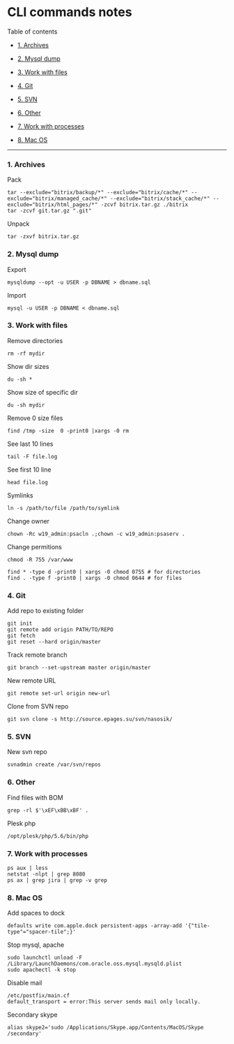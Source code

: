 # CLI commands notes

Table of contents
* [1. Archives](#markdown-header-1-archives)

* [2. Mysql dump](#markdown-header-2-mysql-dump)

* [3. Work with files](#markdown-header-2-mysql-dump)

* [4. Git](#markdown-header-4-git)

* [5. SVN](#markdown-header-5-svn)

* [6. Other](#markdown-header-6-other)

* [7. Work with processes](#markdown-header-7-work-with-processes)

* [8. Mac OS](#markdown-header-8-mac-os)

- - -

### 1. Archives
Pack
```
tar --exclude="bitrix/backup/*" --exclude="bitrix/cache/*" --exclude="bitrix/managed_cache/*" --exclude="bitrix/stack_cache/*" --exclude="bitrix/html_pages/*" -zcvf bitrix.tar.gz ./bitrix
tar -zcvf git.tar.gz ".git"
```
Unpack
```
tar -zxvf bitrix.tar.gz
```

### 2. Mysql dump
Export
```
mysqldump --opt -u USER -p DBNAME > dbname.sql
```
Import
```
mysql -u USER -p DBNAME < dbname.sql
```

### 3. Work with files
Remove directories
```
rm -rf mydir
```
Show dir sizes
```
du -sh *
```
Show size of specific dir
```
du -sh mydir
```
Remove 0 size files
```
find /tmp -size  0 -print0 |xargs -0 rm
```
See last 10 lines
```
tail -F file.log
```
See first 10 line
```
head file.log
```
Symlinks
```
ln -s /path/to/file /path/to/symlink
```
Change owner
```
chown -Rc w19_admin:psacln .;chown -c w19_admin:psaserv .
```
Change permitions
```
chmod -R 755 /var/www

find * -type d -print0 | xargs -0 chmod 0755 # for directories
find . -type f -print0 | xargs -0 chmod 0644 # for files
```

### 4. Git
Add repo to existing folder
```
git init
git remote add origin PATH/TO/REPO
git fetch
git reset --hard origin/master
```
Track remote branch
```
git branch --set-upstream master origin/master
```
New remote URL
```
git remote set-url origin new-url
```
Clone from SVN repo
```
git svn clone -s http://source.epages.su/svn/nasosik/
```

### 5. SVN
New svn repo
```
svnadmin create /var/svn/repos
```

### 6. Other
Find files with BOM
```
grep -rl $'\xEF\xBB\xBF' .
```
Plesk php
```
/opt/plesk/php/5.6/bin/php
```

### 7. Work with processes
```
ps aux | less
netstat -nlpt | grep 8080
ps ax | grep jira | grep -v grep
```

### 8. Mac OS
Add spaces to dock
```
defaults write com.apple.dock persistent-apps -array-add '{"tile-type"="spacer-tile";}'
```
Stop mysql, apache
```
sudo launchctl unload -F /Library/LaunchDaemons/com.oracle.oss.mysql.mysqld.plist
sudo apachectl -k stop
```
Disable mail
```
/etc/postfix/main.cf
default_transport = error:This server sends mail only locally.
```
Secondary skype
```
alias skype2='sudo /Applications/Skype.app/Contents/MacOS/Skype /secondary'
```
